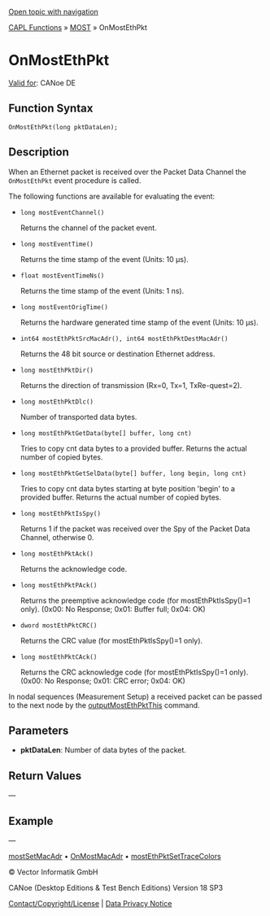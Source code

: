 [Open topic with navigation](../../../../../CANoeDEFamily.htm#Topics/CAPLFunctions/MOST/EventProcedures/CAPLfunctionOnMOSTEthPkt.md)

[CAPL Functions](../../CAPLfunctions.md) » [MOST](../CAPLfunctionsMOSTOverview.md) » OnMostEthPkt

# OnMostEthPkt

[Valid for](../../../Shared/FeatureAvailability.md): CANoe DE

## Function Syntax

```plaintext
OnMostEthPkt(long pktDataLen);
```

## Description

When an Ethernet packet is received over the Packet Data Channel the `OnMostEthPkt` event procedure is called.

The following functions are available for evaluating the event:

- `long mostEventChannel()`

  Returns the channel of the packet event.

- `long mostEventTime()`

  Returns the time stamp of the event (Units: 10 µs).

- `float mostEventTimeNs()`

  Returns the time stamp of the event (Units: 1 ns).

- `long mostEventOrigTime()`

  Returns the hardware generated time stamp of the event (Units: 10 µs).

- `int64 mostEthPktSrcMacAdr(), int64 mostEthPktDestMacAdr()`

  Returns the 48 bit source or destination Ethernet address.

- `long mostEthPktDir()`

  Returns the direction of transmission (Rx=0, Tx=1, TxRe-quest=2).

- `long mostEthPktDlc()`

  Number of transported data bytes.

- `long mostEthPktGetData(byte[] buffer, long cnt)`

  Tries to copy cnt data bytes to a provided buffer. Returns the actual number of copied bytes.

- `long mostEthPktGetSelData(byte[] buffer, long begin, long cnt)`

  Tries to copy cnt data bytes starting at byte position 'begin' to a provided buffer. Returns the actual number of copied bytes.

- `long mostEthPktIsSpy()`

  Returns 1 if the packet was received over the Spy of the Packet Data Channel, otherwise 0.

- `long mostEthPktAck()`

  Returns the acknowledge code.

- `long mostEthPktPAck()`

  Returns the preemptive acknowledge code (for mostEthPktIsSpy()=1 only).
  (0x00: No Response; 0x01: Buffer full; 0x04: OK)

- `dword mostEthPktCRC()`

  Returns the CRC value (for mostEthPktIsSpy()=1 only).

- `long mostEthPktCAck()`

  Returns the CRC acknowledge code (for mostEthPktIsSpy()=1 only).
  (0x00: No Response; 0x01: CRC error; 0x04: OK)

In nodal sequences (Measurement Setup) a received packet can be passed to the next node by the [outputMostEthPktThis](../Functions/CAPLfunctionMOSTOutputMostEthPktThis.md) command.

## Parameters

- **pktDataLen**: Number of data bytes of the packet.

## Return Values

—

## Example

—

[mostSetMacAdr](../Functions/CAPLfunctionMOSTSetGetMacAdr.md) • [OnMostMacAdr](CAPLfunctionOnMOSTMacAdr.md) • [mostEthPktSetTraceColors](../Functions/CAPLfunctionMOSTEthPktSetTraceColors.md)

© Vector Informatik GmbH

CANoe (Desktop Editions & Test Bench Editions) Version 18 SP3

[Contact/Copyright/License](../../../Shared/ContactCopyrightLicense.md) | [Data Privacy Notice](https://www.vector.com/int/en/company/get-info/privacy-policy/)
